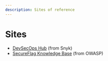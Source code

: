 ```yaml
---
description: Sites of reference
---
```


# Sites

* [DevSecOps Hub](https://snyk.io/devsecops/) (from Snyk)
* [SecureFlag Knowledge Base](https://knowledge-base.secureflag.com/) (from OWASP)

